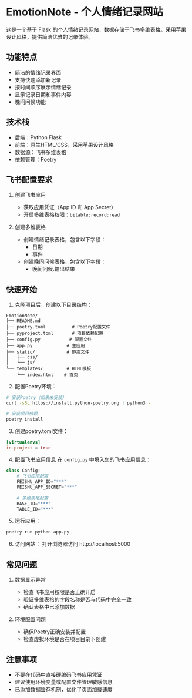# EmotionNote - 个人情绪记录网站

这是一个基于 Flask 的个人情绪记录网站，数据存储于飞书多维表格。采用苹果设计风格，提供简洁优雅的记录体验。

## 功能特点

- 简洁的情绪记录界面
- 支持快速添加新记录
- 按时间顺序展示情绪记录
- 显示记录日期和事件内容
- 晚间问候功能

## 技术栈

- 后端：Python Flask
- 前端：原生HTML/CSS，采用苹果设计风格
- 数据源：飞书多维表格
- 依赖管理：Poetry

## 飞书配置要求

1. 创建飞书应用
   - 获取应用凭证（App ID 和 App Secret）
   - 开启多维表格权限：`bitable:record:read`

2. 创建多维表格
   - 创建情绪记录表格，包含以下字段：
     * 日期
     * 事件
   - 创建晚间问候表格，包含以下字段：
     * 晚间问候.输出结果

## 快速开始

1. 克隆项目后，创建以下目录结构：
```
EmotionNote/
├── README.md
├── poetry.toml          # Poetry配置文件
├── pyproject.toml       # 项目依赖配置
├── config.py           # 配置文件
├── app.py             # 主应用
├── static/            # 静态文件
│   ├── css/
│   └── js/
└── templates/         # HTML模板
    └── index.html    # 首页
```

2. 配置Poetry环境：
```bash
# 安装Poetry（如果未安装）
curl -sSL https://install.python-poetry.org | python3 -

# 安装项目依赖
poetry install
```

3. 创建poetry.toml文件：
```toml
[virtualenvs]
in-project = true
```

4. 配置飞书应用信息
在 `config.py` 中填入您的飞书应用信息：
```python
class Config:
    # 飞书应用配置
    FEISHU_APP_ID="***"
    FEISHU_APP_SECRET="***"
    
    # 多维表格配置
    BASE_ID="***"
    TABLE_ID="***"
```

5. 运行应用：
```bash
poetry run python app.py
```

6. 访问网站：
打开浏览器访问 http://localhost:5000

## 常见问题

1. 数据显示异常
   - 检查飞书应用权限是否正确开启
   - 验证多维表格的字段名称是否与代码中完全一致
   - 确认表格中已添加数据

2. 环境配置问题
   - 确保Poetry正确安装并配置
   - 检查虚拟环境是否在项目目录下创建

## 注意事项

- 不要在代码中直接硬编码飞书应用凭证
- 建议使用环境变量或配置文件管理敏感信息
- 已添加数据缓存机制，优化了页面加载速度
